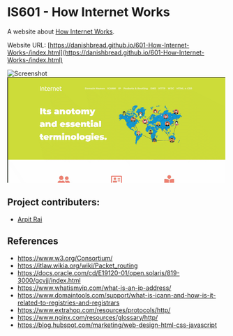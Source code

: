 # IS601 - How Internet Works

A website about [How Internet Works](https://danishbread.github.io/601-How-Internet-Works-/).

Website URL: [https://danishbread.github.io/601-How-Internet-Works-/index.html](https://danishbread.github.io/601-How-Internet-Works-/index.html)

![Screenshot](images/shot.png)
![Have a closer look](images/shot.gif)

## Project contributers:

 - [Arpit Rai](https://github.com/DanishBread/)

## References

 - https://www.w3.org/Consortium/
 - https://itlaw.wikia.org/wiki/Packet_routing
 - https://docs.oracle.com/cd/E19120-01/open.solaris/819-3000/gcvjj/index.html
 - https://www.whatismyip.com/what-is-an-ip-address/
 - https://www.domaintools.com/support/what-is-icann-and-how-is-it-related-to-registries-and-registrars
 - https://www.extrahop.com/resources/protocols/http/
 - https://www.nginx.com/resources/glossary/http/
 - https://blog.hubspot.com/marketing/web-design-html-css-javascript
